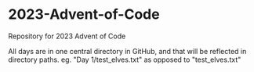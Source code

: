 # 2023-Advent-of-Code
Repository for 2023 Advent of Code

All days are in one central directory in GitHub, and that will be reflected in directory paths. eg. "Day 1/test_elves.txt" as opposed to "test_elves.txt"

